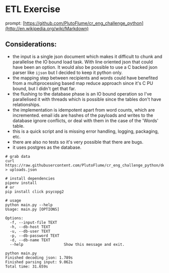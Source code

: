 # ETL Exercise

prompt: [https://github.com/PlutoFlume/cr_eng_challenge_python](http://en.wikipedia.org/wiki/Markdown)

## Considerations:

- the input is a single json document which makes it difficult to chunk and parallelise the IO bound load task. With line oriented json that could have been an option. It would also be possible to use a C backed json parser like `ijson` but I decided to keep it python only.
- the mapping step between recipients and words could have benefited from a multiprocessing based map reduce approach since it's C
PU bound, but I didn't get that far.
- the flushing to the database phase is an IO bound operation so I've parallelised it with threads which is possible since the tables don't have relationships.
- the implementation is idempotent apart from word counts, which are incremented. email ids are hashes of the payloads and writes to the database ignore conflicts, or deal with them in the case of the 'Words' table.
- this is a quick script and is missing error handling, logging, packaging, etc.
- there are also no tests so it's very possible that there are bugs.
- it uses postgres as the database.


```
# grab data
curl https://raw.githubusercontent.com/PlutoFlume/cr_eng_challenge_python/dev/uploads.json > uploads.json

# install dependencies
pipenv install
# or
pip install click psycopg2

# usage
python main.py --help
Usage: main.py [OPTIONS]

Options:
  -f, --input-file TEXT
  -h, --db-host TEXT
  -u, --db-user TEXT
  -p, --db-password TEXT
  -d, --db-name TEXT
  --help                  Show this message and exit.
```

```
python main.py
Finished decoding json: 1.789s
Finished parsing input: 9.062s
Total time: 31.659s
```
